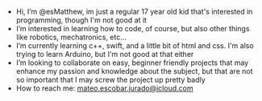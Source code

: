 - Hi, I’m @esMatthew, im just a regular 17 year old kid that's interested in programming, though I'm not good at it
- I’m interested in learning how to code, of course, but also other things like robotics, mechatronics, etc...
- I’m currently learning c++, swift, and a little bit of html and css. I'm also trying to learn Arduino, but I'm not good at that either
- I’m looking to collaborate on easy, beginner friendly projects that may enhance my passion and knowledge about the subject, but that are not so important that I may screw the project up pretty badly
- How to reach me: mateo.escobar.jurado@icloud.com

<!---
esMatthew/esMatthew is a ✨ special ✨ repository because its `README.md` (this file) appears on your GitHub profile.
You can click the Preview link to take a look at your changes.
--->
